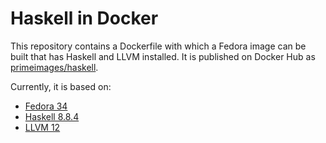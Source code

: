 # Haskell in Docker

This repository contains a Dockerfile with which a Fedora image can be built that has Haskell and LLVM installed. 
It is published on Docker Hub as [primeimages/haskell](https://hub.docker.com/repository/docker/primeimages/haskell).

Currently, it is based on:
* [Fedora 34](https://getfedora.org/en/)
* [Haskell 8.8.4](https://www.haskell.org/ghc/download_ghc_8_8_4.html)
* [LLVM 12](https://releases.llvm.org/download.html#12.0.0)
